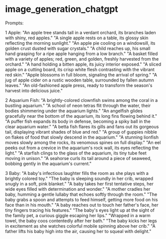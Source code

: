 # image_generation_chatgpt

Prompts:

1 Apple:
"An apple tree stands tall in a verdant orchard, its branches laden with shiny, red apples."
"A single apple rests on a table, its glossy skin reflecting the morning sunlight."
"An apple pie cooling on a windowsill, its golden crust dusted with sugar crystals."
"A child reaches up, his small hand grasping for a ripe apple hanging from a low branch."
"A basket filled with a variety of apples; red, green, and golden, freshly harvested from the orchard."
"A hand holding a bitten apple, its juicy interior exposed."
"A sliced apple on a cutting board, its crisp white flesh contrasting with the vibrant red skin."
"Apple blossoms in full bloom, signaling the arrival of spring."
"A jug of apple cider on a rustic wooden table, surrounded by fallen autumn leaves."
"An old-fashioned apple press, ready to transform the season's harvest into delicious juice."

2 Aquarium Fish:
"A brightly-colored clownfish swims among the coral in a bustling aquarium."
"A school of neon tetras flit through the water, their bodies shimmering under the aquarium lights."
"An angelfish glides gracefully near the bottom of the aquarium, its long fins flowing behind it."
"A puffer fish expands its body in defense, becoming a spiky ball in the clear aquarium water."
"A betta fish flares its gills and fans out its gorgeous tail, displaying vibrant shades of blue and red."
"A group of guppies nibble on flakes of food that slowly descend in the aquarium."
"A stunning lionfish moves slowly among the rocks, its venomous spines on full display."
"An eel peeks out from a crevice in the aquarium's rock wall, its eyes reflecting the light."
"A starfish clings to the glass of the aquarium, its tiny tube feet moving in unison."
"A seahorse curls its tail around a piece of seaweed, bobbing gently in the aquarium's current."

3 Baby:
"A baby's infectious laughter fills the room as she plays with a brightly colored toy."
"The baby is sleeping soundly in her crib, wrapped snugly in a soft, pink blanket."
"A baby takes her first tentative steps, her wide eyes filled with determination and wonder."
"A mother cradles her baby, humming a gentle lullaby that echoes softly through the room."
"The baby grabs a spoon and attempts to feed himself, getting more food on his face than in his mouth."
"A baby reaches out to touch her father's face, her tiny fingers tracing his features."
"The baby's eyes light up at the sight of the family pet, a curious giggle escaping her lips."
"Wrapped in a warm towel, the baby coos contentedly after her bath."
"The baby kicks her legs in excitement as she watches colorful mobile spinning above her crib."
"A father lifts his baby high into the air, causing her to squeal with delight."
